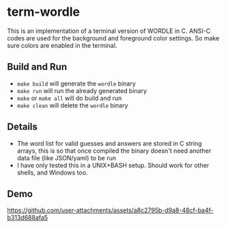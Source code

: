 # term-wordle
This is an implementation of a terminal version of WORDLE in C. ANSI-C codes are used for the background and foreground color settings. So make sure colors are enabled in the terminal.

## Build and Run
- `make build` will generate the `wordle` binary
- `make run` will run the already generated binary
- `make` or `make all` will do build and run
- `make clean` will delete the `wordle` binary

## Details
- The word list for valid guesses and answers are stored in C string arrays, this is so that once compiled the binary doesn't need another data file (like JSON/yaml) to be run
- I have only tested this in a UNIX+BASH setup. Should work for other shells, and Windows too.

## Demo

https://github.com/user-attachments/assets/a8c2795b-d9a8-48cf-ba4f-b313d688afa5

